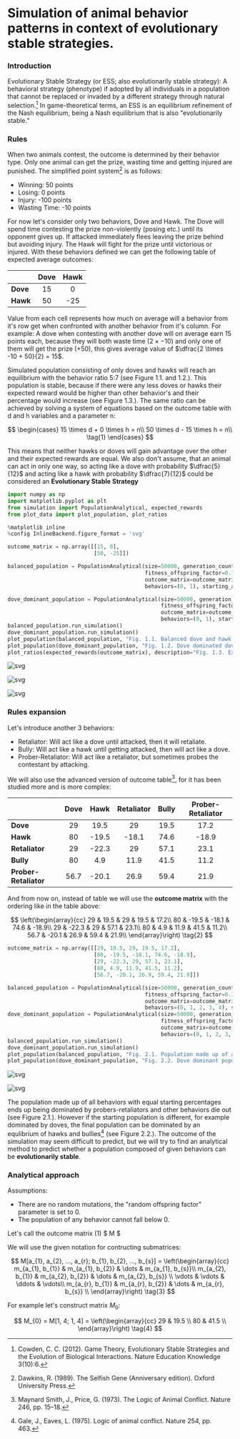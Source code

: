 # Simulation of animal behavior patterns in context of evolutionary stable strategies.

### Introduction

Evolutionary Stable Strategy (or ESS; also evolutionarily stable strategy): A behavioral strategy (phenotype) if adopted 
by all individuals in a population that cannot be replaced or invaded by a different strategy through natural 
selection.[^1] In game-theoretical terms, an ESS is an equilibrium refinement of the Nash equilibrium, being a Nash 
equilibrium that is also "evolutionarily stable."

### Rules

When two animals contest, the outcome is determined by their behavior type. Only one animal can get the prize, 
wasting time and getting injured are punished. The simplified point system[^2] is as follows:
- Winning: 50 points
- Losing: 0 points
- Injury: -100 points
- Wasting Time: -10 points

For now let's consider only two behaviors, Dove and Hawk. The Dove will spend time contesting the prize non-violently (posing etc.) until its opponent
gives up. If attacked immediately flees leaving the prize behind but avoiding injury. The Hawk will fight for the prize until victorious or injured.
With these behaviors defined we can get the following table of expected average outcomes:

|        |Dove|Hawk|    
|--------|:--:|:--:|
|**Dove**|15  |  0 |
|**Hawk**|50  | -25|
 
Value from each cell represents how much on average will a behavior from it's row get when confronted with another behavior from it's column.
For example: A dove when contesting with another dove will on average earn 15 points each, because they will both waste time 
$(2 \times -10)$ and only one of them will get the prize $(+50)$, this gives average value of $\dfrac{2 \times -10 + 50}{2} = 15$.
 
Simulated population consisting of only doves and hawks will reach an equilibrium with the behavior ratio 5:7 (see Figure 1.1. and 1.2.). This population is stable, because if there were any less doves or hawks their expected reward would be higher than other behavior's and their percentage would increase (see Figure 1.3.). The same ratio can be achieved by solving a system of equations based on the outcome table with d and h variables and a parameter n:
 
$$
\begin{cases}
15 \times d + 0 \times h = n\\
50 \times d - 15 \times h = n\\
\tag{1}
\end{cases}
$$
 
This means that neither hawks or doves will gain advantage over the other and their expected rewards are equal. We also don't assume, that an animal can act in only one way, so acting like a dove with probability $\dfrac{5}{12}$ and acting like a hawk with probability $\dfrac{7}{12}$ could be considered an **Evolutionary Stable Strategy**


```python
import numpy as np
import matplotlib.pyplot as plt
from simulation import PopulationAnalytical, expected_rewards
from plot_data import plot_population, plot_ratios

%matplotlib inline
%config InlineBackend.figure_format = 'svg'
```


```python
outcome_matrix = np.array([[15, 0],
                           [50, -25]])

balanced_population = PopulationAnalytical(size=50000, generation_count=75,
                                           fitness_offspring_factor=0.1, random_offspring_factor=0.0,
                                           outcome_matrix=outcome_matrix,
                                           behaviors=(0, 1), starting_animal_ratios=(1, 1))

dove_dominant_population = PopulationAnalytical(size=50000, generation_count=75, 
                                                fitness_offspring_factor=0.1, random_offspring_factor=0.0, 
                                                outcome_matrix=outcome_matrix, 
                                                behaviors=(0, 1), starting_animal_ratios=(10, 1))
balanced_population.run_simulation()
dove_dominant_population.run_simulation()
plot_population(balanced_population, "Fig. 1.1. Balanced dove and hawk population coming to an equlibrium in a simulation")
plot_population(dove_dominant_population, "Fig. 1.2. Dove dominated dove and hawk population coming to an equlibrium in a simulation")
plot_ratios(expected_rewards(outcome_matrix), description="Fig. 1.3. Expected rewards in dove and hawk population,\nequal at x = 5/12")
```


    
![svg](readme_figures/output_3_0.svg)
    



    
![svg](readme_figures/output_3_1.svg)
    



    
![svg](readme_figures/output_3_2.svg)
    


### Rules expansion

Let's introduce another 3 behaviors:
- Retaliator: Will act like a dove until attacked, then it will retaliate.
- Bully: Will act like a hawk until getting attacked, then will act like a dove.
- Prober-Retaliator: Will act like a retaliator, but sometimes probes the contestant by attacking.

We will also use the advanced version of outcome table[^3], for it has been studied more and is more complex:

|                     |Dove |Hawk |Retaliator|Bully|Prober-Retaliator| 
|---------------------|:---:|:---:|:--------:|:---:|:---------------:|
|**Dove**             |29   |19.5 |29        |19.5 |17.2             |
|**Hawk**             |80   |-19.5|-18.1     |74.6 |-18.9            |
|**Retaliator**       |29   |-22.3|29        |57.1 |23.1             |
|**Bully**            |80   |4.9  |11.9      |41.5 |11.2             |
|**Prober-Retaliator**|56.7 |-20.1|26.9      |59.4 |21.9             |

And from now on, instead of table we will use the **outcome matrix** with the ordering like in the table above:

$$
\left(\begin{array}{cc} 
29 & 19.5 & 29 & 19.5 & 17.2\\
80 & -19.5 & -18.1 & 74.6 & -18.9\\  
29 & -22.3 & 29 & 57.1 & 23.1\\  
80 & 4.9 & 11.9 & 41.5 & 11.2\\
56.7 & -20.1 & 26.9 & 59.4 & 21.9\\
\end{array}\right)
\tag{2}
$$


```python
outcome_matrix = np.array([[29, 19.5, 29, 19.5, 17.2],
                           [80, -19.5, -18.1, 74.6, -18.9],
                           [29, -22.3, 29, 57.1, 23.1],
                           [80, 4.9, 11.9, 41.5, 11.2],
                           [56.7, -20.1, 26.9, 59.4, 21.9]])
```


```python
balanced_population = PopulationAnalytical(size=50000, generation_count=1000, 
                                           fitness_offspring_factor=0.1, random_offspring_factor=0.0, 
                                           outcome_matrix=outcome_matrix, 
                                           behaviors=(0, 1, 2, 3, 4), starting_animal_ratios=(1, 1, 1, 1, 1))
dove_dominant_population = PopulationAnalytical(size=50000, generation_count=500, 
                                                fitness_offspring_factor=0.1, random_offspring_factor=0.0, 
                                                outcome_matrix=outcome_matrix, 
                                                behaviors=(0, 1, 2, 3, 4), starting_animal_ratios=(36, 1, 1, 1, 1))
balanced_population.run_simulation()
dove_dominant_population.run_simulation()
plot_population(balanced_population, "Fig. 2.1. Population made up of all behaviors with equal starting percentages\nbeing dominated by probers in a simulation")
plot_population(dove_dominant_population, "Fig. 2.2. Dove dominant population made up of all behaviors with being\ndominated by an equilibrium of hawks and bullies in a simulation")
```


    
![svg](readme_figures/output_6_0.svg)
    



    
![svg](readme_figures/output_6_1.svg)
    


The population made up of all behaviors with equal starting percentages ends up being dominated by probers-retaliators and other behaviors die out (see Figure 2.1.). However if the starting population is different, for example dominated by doves, the final population can be dominated by an equlibrium of hawks and bullies[^4] (see Figure 2.2.). The outcome of the simulation may seem difficult to predict, but we will try to find an analytical method to predict whether a population composed of given behaviors can be **evolutionarily stable**.

### Analytical approach

Assumptions:
- There are no random mutations, the "random offspring factor" parameter is set to 0.
- The population of any behavior cannot fall below 0.

Let's call the outcome matrix (1) $ M $

We will use the given notation for contructing submatrices: 

$$
M[a_{1}, a_{2}, ..., a_{r}; b_{1}, b_{2}, ..., b_{s}] = 
\left(\begin{array}{cc} 
m_{a_{1}, b_{1}} & m_{a_{1}, b_{2}} & \dots & m_{a_{1}, b_{s}}\\
m_{a_{2}, b_{1}} & m_{a_{2}, b_{2}} & \dots & m_{a_{2}, b_{s}}  \\  
\vdots & \vdots & \ddots & \vdots\\  
m_{a_{r}, b_{1}} & m_{a_{r}, b_{2}} & \dots & m_{a_{r}, b_{s}}  \\
\end{array}\right)
\tag{3}
$$

For example let's construct matrix $M_{0}$:

$$
M_{0} = M[1, 4; 1, 4] = 
\left(\begin{array}{cc} 
29 & 19.5 \\
80 & 41.5 \\
\end{array}\right)
\tag{4}
$$

[^1]: Cowden, C. C. (2012). Game Theory, Evolutionary Stable Strategies and the Evolution of Biological Interactions. Nature Education Knowledge 3(10):6.

[^2]: Dawkins, R. (1989). The Selfish Gene (Anniversary edition). Oxford University Press.

[^3]: Maynard Smith, J., Price, G. (1973). The Logic of Animal Conflict. Nature 246, pp. 15–18.

[^4]: Gale, J., Eaves, L. (1975). Logic of animal conflict. Nature 254, pp. 463.
